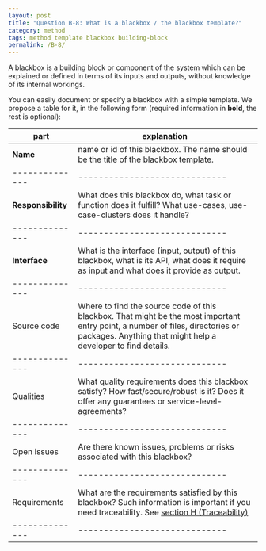 ```yaml
---
layout: post
title: "Question B-8: What is a blackbox / the blackbox template?"
category: method
tags: method template blackbox building-block
permalink: /B-8/
---
```




A blackbox is a building block or component of the system which can be explained or defined in terms of its inputs and outputs, without knowledge of its internal workings.

You can easily document or specify a blackbox with a simple template. We propose a table for it, in the following form
(required information in **bold**, the rest is optional):

|part     |explanation |
|--------------|-----------------------------|
|**Name**      |name or id of this blackbox. The name should be the title of the blackbox template.|
|--------------|-----------------------------|
|**Responsibility** |What does this blackbox do, what task or function does it fulfill? What use-cases, use-case-clusters does it handle? |
|--------------|-----------------------------|
|**Interface** |What is the interface (input, output) of this blackbox, what is its API, what does it require as input and what does it provide as output. |
|--------------|-----------------------------|
|Source code   |Where to find the source code of this blackbox. That might be the most important entry point, a number of files, directories or packages. Anything that might help a developer to find details.
|--------------|-----------------------------|
|Qualities     |What quality requirements does this blackbox satisfy? How fast/secure/robust is it? Does it offer any guarantees or service-level-agreements?
|--------------|-----------------------------|
|Open issues   |Are there known issues, problems or risks associated with this blackbox?
|--------------|-----------------------------|
|Requirements  |What are the requirements satisfied by this blackbox? Such information is important if you need traceability. See [section H (Traceability)](#section-vii-H)
|--------------|-----------------------------|

